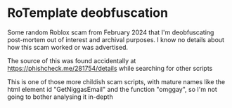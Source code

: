 # RoTemplate deobfuscation

Some random Roblox scam from February 2024 that I'm deobfuscating post-mortem out of interest and archival purposes. I know no details about how this scam worked or was advertised.

The source of this was found accidentally at https://phishcheck.me/281754/details while searching for other scripts

This is one of those more childish scam scripts, with mature names like the html element id "GetNiggasEmail" and the function "omggay", so I'm not going to bother analysing it in-depth